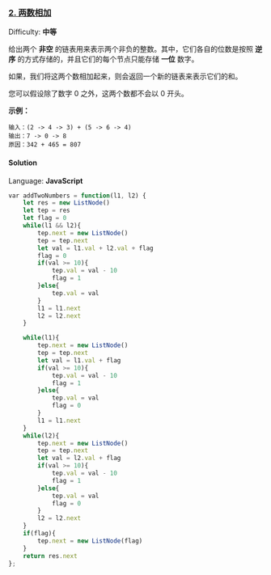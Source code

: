 ### [2\. 两数相加](https://leetcode-cn.com/problems/add-two-numbers/)

Difficulty: **中等**


给出两个 **非空** 的链表用来表示两个非负的整数。其中，它们各自的位数是按照 **逆序** 的方式存储的，并且它们的每个节点只能存储 **一位** 数字。

如果，我们将这两个数相加起来，则会返回一个新的链表来表示它们的和。

您可以假设除了数字 0 之外，这两个数都不会以 0 开头。

**示例：**

```
输入：(2 -> 4 -> 3) + (5 -> 6 -> 4)
输出：7 -> 0 -> 8
原因：342 + 465 = 807
```


#### Solution

Language: **JavaScript**

```javascript
​var addTwoNumbers = function(l1, l2) {
    let res = new ListNode()
    let tep = res
    let flag = 0
    while(l1 && l2){
        tep.next = new ListNode()
        tep = tep.next
        let val = l1.val + l2.val + flag
        flag = 0
        if(val >= 10){
            tep.val = val - 10
            flag = 1
        }else{
            tep.val = val
        }
        l1 = l1.next
        l2 = l2.next
    }

    while(l1){
        tep.next = new ListNode()
        tep = tep.next
        let val = l1.val + flag
        if(val >= 10){
            tep.val = val - 10
            flag = 1
        }else{
            tep.val = val
            flag = 0
        }
        l1 = l1.next
    }
    while(l2){
        tep.next = new ListNode()
        tep = tep.next
        let val = l2.val + flag
        if(val >= 10){
            tep.val = val - 10
            flag = 1
        }else{
            tep.val = val
            flag = 0
        }
        l2 = l2.next
    }
    if(flag){
        tep.next = new ListNode(flag)
    }
    return res.next
};
```
